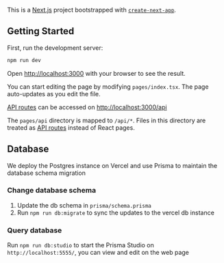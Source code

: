 This is a [Next.js](https://nextjs.org/) project bootstrapped with [`create-next-app`](https://github.com/vercel/next.js/tree/canary/packages/create-next-app).

## Getting Started

First, run the development server:

```bash
npm run dev
```

Open [http://localhost:3000](http://localhost:3000) with your browser to see the result.

You can start editing the page by modifying `pages/index.tsx`. The page auto-updates as you edit the file.

[API routes](https://nextjs.org/docs/api-routes/introduction) can be accessed on [http://localhost:3000/api](http://localhost:3000/api)

The `pages/api` directory is mapped to `/api/*`. Files in this directory are treated as [API routes](https://nextjs.org/docs/api-routes/introduction) instead of React pages.

## Database

We deploy the Postgres instance on Vercel and use Prisma to maintain the database schema migration

### Change database schema

1. Update the db schema in `prisma/schema.prisma`
2. Run `npm run db:migrate` to sync the updates to the vercel db instance

### Query database

Run `npm run db:studio` to start the Prisma Studio on `http://localhost:5555/`, you can view and edit on the web page
